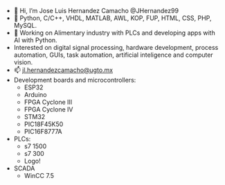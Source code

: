 - 👋 Hi, I’m Jose Luis Hernandez Camacho @JHernandez99
- 👀 Python, C/C++, VHDL, MATLAB, AWL, KOP, FUP, HTML, CSS, PHP, MySQL.
- 🌱 Working on Alimentary industry with PLCs and developing apps with AI with Python.
- Interested on digital signal processing, hardware development, process automation, GUIs, task automation, artificial inteligence and computer vision.
- 📫 jl.hernandezcamacho@ugto.mx
- Development boards and microcontrollers:
    - ESP32
    - Arduino
    - FPGA Cyclone III
    - FPGA Cyclone IV
    - STM32
    - PIC18F45K50
    - PIC16F8777A
- PLCs:
    - s7 1500
    - s7 300
    - Logo!
- SCADA
    - WinCC 7.5 
<!---
JHernandez99/JHernandez99 is a ✨ special ✨ repository because its `README.md` (this file) appears on your GitHub profile.
You can click the Preview link to take a look at your changes.
--->

